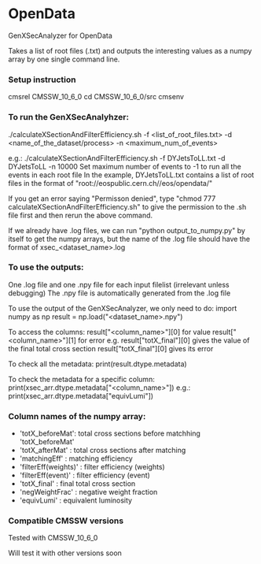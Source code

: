 # OpenData
GenXSecAnalyzer for OpenData

Takes a list of root files (.txt) and outputs the interesting values as a numpy array by one single command line.

### Setup instruction
cmsrel CMSSW_10_6_0
cd CMSSW_10_6_0/src
cmsenv

### To run the GenXSecAnalyhzer:
./calculateXSectionAndFilterEfficiency.sh -f <list_of_root_files.txt> -d <name_of_the_dataset/process> -n <maximum_num_of_events> 

e.g.: ./calculateXSectionAndFilterEfficiency.sh -f DYJetsToLL.txt -d DYJetsToLL -n 10000
Set maximum number of events to -1 to run all the events in each root file
In the example, DYJetsToLL.txt contains a list of root files in the format of "root://eospublic.cern.ch//eos/opendata/"

If you get an error saying "Permisson denied", type "chmod 777 calculateXSectionAndFilterEfficiency.sh" to give the permission to the .sh file first and then rerun the above command.

If we already have .log files, we can run "python output_to_numpy.py" by itself to get the numpy arrays, but the name of the .log file should have the format of xsec_<dataset_name>.log

### To use the outputs:
One .log file and one .npy file for each input filelist (irrelevant unless debugging)
The .npy file is automatically generated from the .log file

To use the output of the GenXSecAnalyzer, we only need to do:
import numpy as np
result = np.load("<dataset_name>.npy")

To access the columns:
result["<column_name>"][0] for value
result["<column_name>"][1] for error
e.g. result["totX_final"][0] gives the value of the final total cross section
     result["totX_final"][0] gives its error

To check all the metadata:
print(result.dtype.metadata)

To check the metadata for a specific column:
print(xsec_arr.dtype.metadata["<column_name>"])
e.g.: print(xsec_arr.dtype.metadata["equivLumi"])

### Column names of the numpy array:
  - 'totX_beforeMat': total cross sections before matchhing 'totX_beforeMat'                                         
  - 'totX_afterMat' : total cross sections after matching                                                                                  
  - 'matchingEff' : matching efficiency                                                                                                                   
  - 'filterEff(weights)' : filter efficiency (weights)                                                                                    
  - 'filterEff(event)' : filter efficiency (event)                                                                                          
  - 'totX_final' : final total cross section                                                                                                 
  - 'negWeightFrac' : negative weight fraction                                                                                              
  - 'equivLumi' : equivalent luminosity 

### Compatible CMSSW versions
Tested with CMSSW_10_6_0

Will test it with other versions soon
